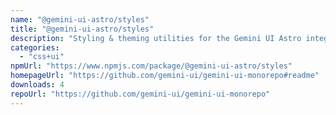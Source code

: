 ```yaml
---
name: "@gemini-ui-astro/styles"
title: "@gemini-ui-astro/styles"
description: "Styling & theming utilities for the Gemini UI Astro integration."
categories:
  - "css+ui"
npmUrl: "https://www.npmjs.com/package/@gemini-ui-astro/styles"
homepageUrl: "https://github.com/gemini-ui/gemini-ui-monorepo#readme"
downloads: 4
repoUrl: "https://github.com/gemini-ui/gemini-ui-monorepo"
---
```

